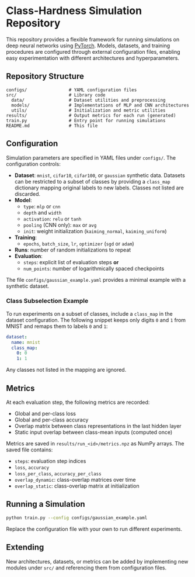 # Class-Hardness Simulation Repository

This repository provides a flexible framework for running simulations on deep neural networks using [PyTorch](https://pytorch.org/). Models, datasets, and training procedures are configured through external configuration files, enabling easy experimentation with different architectures and hyperparameters.

## Repository Structure

```
configs/                # YAML configuration files
src/                    # Library code
  data/                 # Dataset utilities and preprocessing
  models/               # Implementations of MLP and CNN architectures
  utils/                # Initialization and metric utilities
results/                # Output metrics for each run (generated)
train.py                # Entry point for running simulations
README.md               # This file
```

## Configuration

Simulation parameters are specified in YAML files under `configs/`. The configuration controls:

- **Dataset**: `mnist`, `cifar10`, `cifar100`, or `gaussian` synthetic data. Datasets can be
  restricted to a subset of classes by providing a `class_map` dictionary mapping original
  labels to new labels. Classes not listed are discarded.
- **Model**:
  - `type`: `mlp` or `cnn`
  - `depth` and `width`
  - `activation`: `relu` or `tanh`
  - `pooling` (CNN only): `max` or `avg`
  - `init`: weight initialization (`kaiming_normal`, `kaiming_uniform`)
- **Training**:
  - `epochs`, `batch_size`, `lr`, `optimizer` (`sgd` or `adam`)
- **Runs**: number of random initializations to repeat
- **Evaluation**:
  - `steps`: explicit list of evaluation steps **or**
  - `num_points`: number of logarithmically spaced checkpoints

The file `configs/gaussian_example.yaml` provides a minimal example with a synthetic dataset.

### Class Subselection Example

To run experiments on a subset of classes, include a `class_map` in the dataset
configuration. The following snippet keeps only digits `0` and `1` from MNIST
and remaps them to labels `0` and `1`:

```yaml
dataset:
  name: mnist
  class_map:
    0: 0
    1: 1
```

Any classes not listed in the mapping are ignored.

## Metrics

At each evaluation step, the following metrics are recorded:

- Global and per-class loss
- Global and per-class accuracy
- Overlap matrix between class representations in the last hidden layer
- Static input overlap between class-mean inputs (computed once)

Metrics are saved in `results/run_<id>/metrics.npz` as NumPy arrays. The saved file contains:

- `steps`: evaluation step indices
- `loss`, `accuracy`
- `loss_per_class`, `accuracy_per_class`
- `overlap_dynamic`: class-overlap matrices over time
- `overlap_static`: class-overlap matrix at initialization

## Running a Simulation

```bash
python train.py --config configs/gaussian_example.yaml
```

Replace the configuration file with your own to run different experiments.

## Extending

New architectures, datasets, or metrics can be added by implementing new modules under `src/` and referencing them from configuration files.

